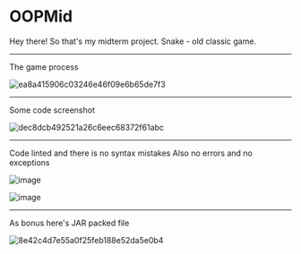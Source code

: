 # OOPMid

Hey there! So that's my midterm project.
Snake - old classic game.

<hr>
The game process<br>

![ea8a415906c03246e46f09e6b65de7f3](https://user-images.githubusercontent.com/39675003/97804689-b9e0ba80-1c7b-11eb-84f9-c2e39d0be668.png)
<hr>
Some code screenshot<br>

![dec8dcb492521a26c6eec68372f61abc](https://user-images.githubusercontent.com/39675003/97804752-05936400-1c7c-11eb-9add-eb55b1a85c80.png)
<hr>
Code linted and there is no syntax mistakes
Also no errors and no exceptions

![image](https://user-images.githubusercontent.com/39675003/161438752-56befe20-11cb-49a9-b58a-64b9d5e76cfb.png)

![image](https://user-images.githubusercontent.com/39675003/161439608-0bf0c00a-2552-4f77-95fa-c4940814aa84.png)

<hr>
As bonus here's JAR packed file<br> 

![8e42c4d7e55a0f25feb188e52da5e0b4](https://user-images.githubusercontent.com/39675003/97804932-0b3d7980-1c7d-11eb-94ee-22b138314b13.png)


